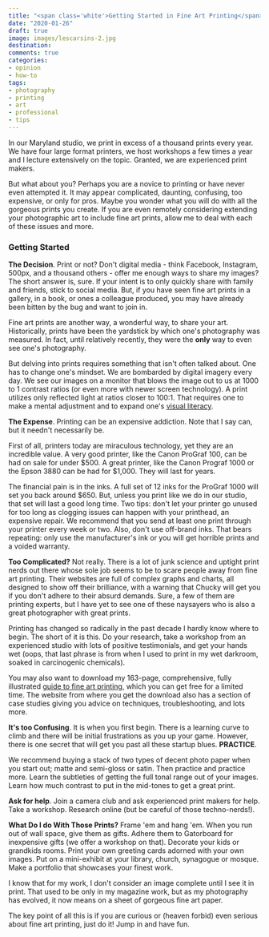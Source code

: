 ```yaml
---
title: "<span class='white'>Getting Started in Fine Art Printing</span>"
date: "2020-01-26"
draft: true
image: images/lescarsins-2.jpg
destination:
comments: true
categories: 
- opinion
- how-to
tags:
- photography
- printing
- art
- professional
- tips
---
```


In our Maryland studio, we print in excess of a thousand prints every year. We have four large format printers, we host workshops a few times a year and I lecture extensively on the topic. Granted, we are experienced print makers. 

But what about you? Perhaps you are a novice to printing or have never even attempted it. It may appear complicated, daunting, confusing, too expensive, or only for pros. Maybe you wonder what you will do with all the gorgeous prints you create. If you are even remotely considering extending your photographic art to include fine art prints, allow me to deal with each of these issues and more. 

### Getting Started

**The Decision**. Print or not? Don't digital media - think Facebook, Instagram, 500px, and a thousand others - offer me enough ways to share my images? The short answer is, sure. If your intent is to only quickly share with family and friends, stick to social media. But, if you have seen fine art prints in a gallery, in a book, or ones a colleague produced, you may have already been bitten by the bug and want to join in.

Fine art prints are another way, a wonderful way, to share your art. Historically, prints have been the yardstick by which one's photography was measured. In fact, until relatively recently, they were the **only** way to even see one's photography. 

But delving into prints requires something that isn't often talked about. One has to change one's mindset. We are bombarded by digital imagery every day. We see our images on a monitor that blows the image out to us at 1000 to 1 contrast ratios (or even more with newer screen technology). A print utilizes only reflected light at ratios closer to 100:1. That requires one to  make a mental adjustment and to expand one's [visual literacy](). 

**The Expense**. Printing can be an expensive addiction. Note that I say can, but it needn't necessarily be.

First of all, printers today are miraculous technology, yet they are an incredible value. A very good printer, like the Canon ProGraf 100, can be had on sale for under $500. A great printer, like the Canon Prograf 1000 or the Epson 3880 can be had for $1,000. They will last for years. 

The financial pain is in the inks. A full set of 12 inks for the ProGraf 1000 will set you back around $650. But, unless you print like we do in our studio, that set will last a good long time. Two tips: don't let your printer go unused for too long as clogging issues can happen with your printhead, an expensive repair. We recommend that you send at least one print through your printer every week or two. Also, don't use off-brand inks. That bears repeating: only use the manufacturer's ink or you will get horrible prints and a voided warranty. 

**Too Complicated?** Not really. There is a lot of junk science and uptight print nerds out there whose sole job seems to be to scare people away from fine art printing. Their websites are full of complex graphs and charts, all designed to show off their brilliance, with a warning that Chucky will get you if you don't adhere to their absurd demands. Sure, a few of them are printing experts, but I have yet to see one of these naysayers who is also a great photographer with great prints. 

Printing has changed so radically in the past decade I hardly know where to begin. The short of it is this. Do your research, take a workshop from an experienced studio with lots of positive testimonials, and get your hands wet (oops, that last phrase is from when I used to print in my wet darkroom, soaked in carcinogenic chemicals). 

You may also want to download my 163-page, comprehensive, fully illustrated [guide to fine art printing](https://fineartprintebook.com/), which you can get free for a limited time. The website from where you get the download also has a section of case studies giving you advice on techniques, troubleshooting, and lots  more. 

**It's too Confusing**. It is when you first begin. There is a learning curve to climb and there will be initial frustrations as you up your game. However, there is one secret that will get you past all these startup blues. **PRACTICE**. 

We recommend buying a stack of two types of decent photo paper when you start out; matte and semi-gloss or satin. Then practice and practice more. Learn the subtleties of getting the full tonal range out of your images. Learn how much contrast to put in the mid-tones to get a great print. 

**Ask for help**. Join a camera club and ask experienced print makers for help. Take a workshop. Research online (but be careful of those techno-nerds!).

**What Do I do With Those Prints?** Frame 'em and hang 'em. When you run out of wall space, give them as gifts. Adhere them to Gatorboard for inexpensive gifts (we offer a workshop on that). Decorate your kids or grandkids rooms. Print your own greeting cards adorned with your own images. Put on a mini-exhibit at your library, church, synagogue or mosque. Make a portfolio that showcases your finest work. 

I know that for my work, I don't consider an image complete until I see it in print. That used to be only in my magazine work, but as my photography has evolved, it now means on a sheet of gorgeous fine art paper. 

The key point of all this is if you are curious or (heaven forbid) even serious about fine art printing, just do it! Jump in and have fun. 